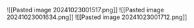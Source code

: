 ![[Pasted image 20241023001517.png]]
![[Pasted image 20241023001634.png]]
![[Pasted image 20241023001712.png]]
